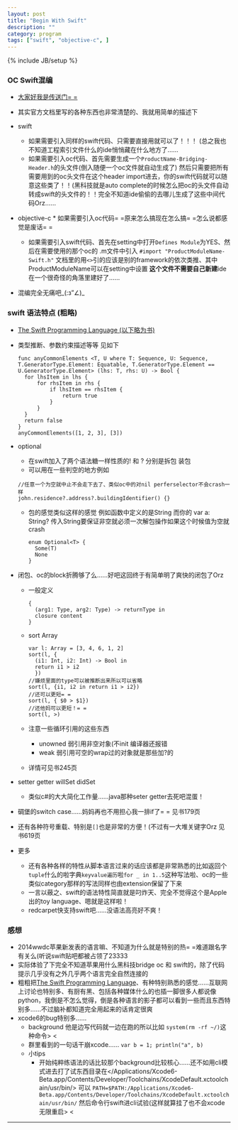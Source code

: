 ```yaml
---
layout: post
title: "Begin With Swift"
description: ""
category: program
tags: ["swift", "objective-c", ]
---
```

{% include JB/setup %}

### OC Swift混编

* [大家好我是传送门= =](https://developer.apple.com/library/prerelease/ios/documentation/Swift/Conceptual/BuildingCocoaApps/index.html)
* 其实官方文档里写的各种东西也非常清楚的、我就用简单的描述下

* swift
  	* 如果需要引入同样的swift代码、只需要直接用就可以了！！！ (总之我也不知道工程索引文件什么的ide悄悄藏在什么地方了……
  	* 如果需要引入oc代码、首先需要生成一个`ProductName-Bridging-Header.h`的头文件(倒入随便一个oc文件就自动生成了)
    然后只需要把所有需要用到的oc头文件在这个header import进去，你的swift代码就可以随意这些类了！！(黑科技就是auto complete的时候怎么把oc的头文件自动转成swift的头文件的！！完全不知道ide偷偷的去哪儿生成了这些中间代码Orz……
* objective-c
	  * 如果需要引入oc代码= =原来怎么搞现在怎么搞= =怎么说都感觉是废话= =
    * 如果需要引入swift代码、首先在setting中打开`Defines Module`为YES、然后在需要使用的那个oc的 .m文件中引入 `#import "ProductModuleName-Swift.h"` 文档里的用`<>`引的应该是别的framework的依次类推、其中ProductModuleName可以在setting中设置
    **这个文件不需要自己新建**ide在一个很奇怪的角落里建好了……
* 混编完全无痛吧_(:з”∠)_

### swift 语法特点 (粗略)
* [The Swift Programming Language (以下略为书)](https://itunes.apple.com/book/swift-programming-language/id881256329?mt=11&ign-mpt=uo%3D4)
* 类型推断、参数约束描述等等 见如下

    ```
    func anyCommonElements <T, U where T: Sequence, U: Sequence, T.GeneratorType.Element: Equatable, T.GeneratorType.Element == U.GeneratorType.Element> (lhs: T, rhs: U) -> Bool {
      for lhsItem in lhs {
          for rhsItem in rhs {
              if lhsItem == rhsItem {
                  return true
              }
          }
      }
      return false
    }
    anyCommonElements([1, 2, 3], [3])
    ```

* optional
  * 在swift加入了两个语法糖一样性质的! 和 ? 分别是拆包 装包
  * 可以用在一些判空的地方例如
  ```
  //任意一个为空就中止不会走下去了、类似oc中的对nil perferselector不会crash一样
  john.residence?.address?.buildingIdentifier() {}
  ```
  * 包的感觉类似这样的感觉 例如函数中定义的是String 而你的 var a: String? 传入String要保证非空就必须一次解包操作如果这个时候值为空就crash

      ```
      enum Optional<T> {
        Some(T)
        None
      }
      ```

* 闭包、oc的block折腾够了么……好吧这回终于有简单明了爽快的闭包了Orz
  * 一般定义

      ```
      {
        (arg1: Type, arg2: Type) -> returnType in
        closure content
      }
      ```
  * sort Array

      ```
      var l: Array = [3, 4, 6, 1, 2]
      sort(l, {
        (i1: Int, i2: Int) -> Bool in
        return i1 > i2
        })
      //嫌烦里面的type可以被推断出来所以可以省略
      sort(l, {i1, i2 in return i1 > i2})
      //还可以更短= =
      sort(l, { $0 > $1})
      //还他妈可以更短！= =
      sort(l, >)
      ```

  * 注意一些循环引用的这些东西
    * unowned 弱引用非空对象(不init 编译器还报错
    * weak 弱引用可空的wrap过的对象就是那些加?的
  * 详情可见书245页

* setter getter willSet didSet
  * 类似c#的大大简化工作量……java那种seter getter去死吧混蛋！

* 碉堡的switch case……妈妈再也不用担心我一排if了= = 见书179页
* 还有各种符号重载、特别是`[]`也是非常的方便！(不过有一大堆关键字Orz 见书619页

* 更多
   * 还有各种各样的特性从脚本语言过来的话应该都是非常熟悉的比如返回个`tuple`什么的啦字典`keyvalue遍历`啦`for _ in 1..5`这种写法啦、oc的一些类似category那样的写法同样也由extension保留了下来
   * 一言以蔽之、swift的语法特性简直就是叼炸天、完全不觉得这个是Apple出的toy language、嗯就是这样啦！
   * redcarpet快支持swift吧……没语法高亮好不爽！

### 感想
* 2014wwdc苹果新发表的语言嘛、不知道为什么就是特别的热= =难道跟名字有关么(听说swift贴吧都被占领了23333
* 实际体验了下完全不知道苹果用什么黑科技bridge oc 和 swift的，除了代码提示几乎没有之外几乎两个语言完全自然连接的
* 粗粗把[The Swift Programming Language](https://itunes.apple.com/book/swift-programming-language/id881256329?mt=11&ign-mpt=uo%3D4)、有种特别熟悉的感觉……互联网上讨论也特别多、有厨有黑、包括各种媒体什么的也插一脚很多人都说像python，我倒是不怎么觉得，倒是各种语言的影子都可以看到一些而且东西特别多……不过脑补都知道完全用起来的话肯定很爽
* xcode6的bug特别多……
  * background 他是边写代码就一边在跑的所以比如 `system(rm -rf ~/)`这种命令> <
  * 群里看到的一句话干崩xcode…… `var b = 1; println("a", b)`
  * 小tips
    * 开始纯粹练语法的话比较那个background比较核心……还不如用cli模式进去打了试东西目录在</Applications/Xcode6-Beta.app/Contents/Developer/Toolchains/XcodeDefault.xctoolchain/usr/bin/>
    可以 `PATH=$PATH:/Applications/Xcode6-Beta.app/Contents/Developer/Toolchains/XcodeDefault.xctoolchain/usr/bin/` 然后命令行swift进cli试验(这样就算挂了也不会xcode无限重启> <

***

